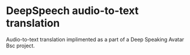 # DeepSpeech audio-to-text translation
Audio-to-text translation implimented as a part of a Deep Speaking Avatar Bsc project.
